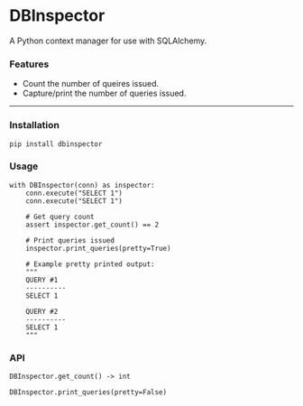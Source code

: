 # DBInspector

A Python context manager for use with SQLAlchemy.

### Features
- Count the number of queires issued.
- Capture/print the number of queries issued.

---

### Installation
```
pip install dbinspector
```

### Usage

```
with DBInspector(conn) as inspector:
    conn.execute("SELECT 1")
    conn.execute("SELECT 1")

    # Get query count
    assert inspector.get_count() == 2
    
    # Print queries issued
    inspector.print_queries(pretty=True)

    # Example pretty printed output:
    """
    QUERY #1
    ----------
    SELECT 1

    QUERY #2
    ----------
    SELECT 1
    """

```

### API
```
DBInspector.get_count() -> int

DBInspector.print_queries(pretty=False)
```
